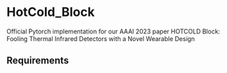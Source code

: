 # HotCold_Block
Official Pytorch implementation for our AAAI 2023 paper HOTCOLD Block: Fooling Thermal Infrared Detectors with a Novel Wearable Design

## Requirements